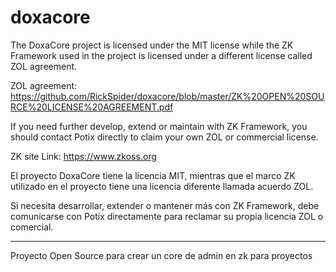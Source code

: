 # doxacore

The DoxaCore project is licensed under the MIT license while the ZK Framework used in the project is licensed under a different license called ZOL agreement.

ZOL agreement: https://github.com/RickSpider/doxacore/blob/master/ZK%20OPEN%20SOURCE%20LICENSE%20AGREEMENT.pdf

If you need further develop, extend or maintain with ZK Framework, you should contact Potix directly to claim your own ZOL or commercial license.

ZK site Link: https://www.zkoss.org

El proyecto DoxaCore tiene la licencia MIT, mientras que el marco ZK utilizado en el proyecto tiene una licencia diferente llamada acuerdo ZOL. 

Si necesita desarrollar, extender o mantener más con ZK Framework, debe comunicarse con Potix directamente para reclamar su propia licencia ZOL o comercial. 

-------

Proyecto Open Source para crear un core de admin en zk para proyectos
